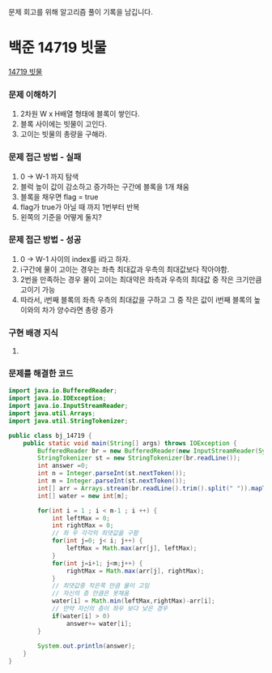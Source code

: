 문제 회고를 위해 알고리즘 풀이 기록을 남깁니다.

# 백준 14719 빗물
[14719 빗물](https://www.acmicpc.net/problem/14719)

### 문제 이해하기
1. 2차원 W x H배열 형태에 블록이 쌓인다.
2. 블록 사이에는 빗물이 고인다.
3. 고이는 빗물의 총량을 구해라.
 
 
### 문제 접근 방법 - 실패
1. 0 -> W-1 까지 탐색
2. 블럭 높이 값이 감소하고 증가하는 구간에 블록을 1개 채움
3. 블록을 채우면 flag = true
4. flag가 true가 아닐 때 까지 1번부터 반복
5. 왼쪽의 기준을 어떻게 둘지?

### 문제 접근 방법 - 성공
1. 0 -> W-1 사이의 index를 i라고 하자.
2. i구간에 물이 고이는 경우는 좌측 최대값과 우측의 최대값보다 작아야함.
3. 2번을 만족하는 경우 물이 고이는 최대약은 좌측과 우측의 최대값 중 작은 크기만큼 고이기 가능
4. 따라서, i번째 블록의 좌측 우측의 최대값을 구하고 그 중 작은 값이 i번째 블록의 높이와의 차가 양수라면 총량 증가 

### 구현 배경 지식
1.


### 문제를 해결한 코드
```java
import java.io.BufferedReader;
import java.io.IOException;
import java.io.InputStreamReader;
import java.util.Arrays;
import java.util.StringTokenizer;

public class bj_14719 {
	public static void main(String[] args) throws IOException {
		BufferedReader br = new BufferedReader(new InputStreamReader(System.in));
		StringTokenizer st = new StringTokenizer(br.readLine());
		int answer =0;
		int n = Integer.parseInt(st.nextToken());
		int m = Integer.parseInt(st.nextToken());
		int[] arr = Arrays.stream(br.readLine().trim().split(" ")).mapToInt(Integer::parseInt).toArray();
		int[] water = new int[m];

		for(int i = 1 ; i < m-1 ; i ++) {
			int leftMax = 0;
			int rightMax = 0;
			// 좌 우 각각의 최댓값을 구함
			for(int j=0; j< i; j++) {
				leftMax = Math.max(arr[j], leftMax);
			}
			for(int j=i+1; j<m;j++) {
				rightMax = Math.max(arr[j], rightMax);
			}
			// 최댓값중 작은쪽 만큼 물이 고임
			// 자신의 층 만큼은 못채움
			water[i] = Math.min(leftMax,rightMax)-arr[i];
			// 만약 자신의 층이 좌우 보다 낮은 경우
			if(water[i] > 0)
				answer+= water[i];
		}
		
		System.out.println(answer);
	}
}

```
